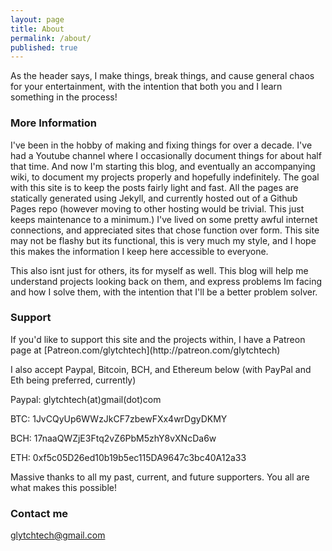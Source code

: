 ```yaml
---
layout: page
title: About
permalink: /about/
published: true
---
```


As the header says, I make things, break things, and cause general chaos for your entertainment, with the intention that both you and I learn something in the process! 

### More Information
<p>I've been in the hobby of making and fixing things for over a decade. I've had a Youtube channel where I occasionally document things for about half that time. And now I'm starting this blog, and eventually an accompanying wiki, to document my projects properly and hopefully indefinitely. The goal with this site is to keep the posts fairly light and fast. All the pages are statically generated using Jekyll, and currently hosted out of a Github Pages repo (however moving to other hosting would be trivial. This just keeps maintenance to a minimum.) 
I've lived on some pretty awful internet connections, and appreciated sites that chose function over form. This site may not be flashy but its functional, this is very much my style, and I hope this makes the information I keep here accessible to everyone. </p>
<p> This also isnt just for others, its for myself as well. This blog will help me understand projects looking back on them, and express problems Im facing and how I solve them, with the intention that I'll be a better problem solver. </p> 

### Support 
<p> If you'd like to support this site and the projects within, I have a Patreon page at [Patreon.com/glytchtech](http://patreon.com/glytchtech)</p>
<p> I also accept Paypal, Bitcoin, BCH, and Ethereum below (with PayPal and Eth being preferred, currently)</p>
<p> Paypal: glytchtech(at)gmail(dot)com </p>
<p> BTC: 1JvCQyUp6WWzJkCF7zbewFXx4wrDgyDKMY </p>
<p> BCH: 17naaQWZjE3Ftq2vZ6PbM5zhY8vXNcDa6w </p>
<p> ETH: 0xf5c05D26ed10b19b5ec115DA9647c3bc40A12a33 </p>
<p>Massive thanks to all my past, current, and future supporters. You all are what makes this possible!</p>

### Contact me


[glytchtech@gmail.com](mailto:glytchtech@gmail.com)
